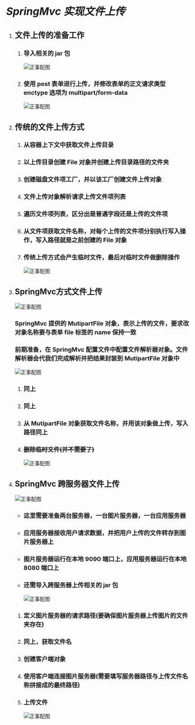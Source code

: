 # ***SpringMvc 实现文件上传***

1. ## 文件上传的准备工作

   1. ### 导入相关的 jar 包

      ![正事配图](https://raw.githubusercontent.com/undermoonoldman/JavaFamilyBucket/master/Resource/IMG/032.jpg)

   2. ### 使用 post 表单进行上传，并修改表单的正文请求类型 enctype 选项为 multipart/form-data

      ![正事配图](https://raw.githubusercontent.com/undermoonoldman/JavaFamilyBucket/master/Resource/IMG/033.jpg)

2. ## 传统的文件上传方式

   1. ### 从容器上下文中获取文件上传目录

   2. ### 以上传目录创建 File 对象并创建上传目录路径的文件夹

   3. ### 创建磁盘文件项工厂，并以该工厂创建文件上传对象

   4. ### 文件上传对象解析请求上传文件项列表

   5. ### 遍历文件项列表，区分出是普通字段还是上传的文件项

   6. ### 从文件项获取文件名称，对每个上传的文件项分别执行写入操作，写入路径就是之前创建的 File 对象

   7. ### 传统上传方式会产生临时文件，最后对临时文件做删除操作

      ![正事配图](https://raw.githubusercontent.com/undermoonoldman/JavaFamilyBucket/master/Resource/IMG/034.jpg)

3. ## SpringMvc方式文件上传

   ![正事配图](https://raw.githubusercontent.com/undermoonoldman/JavaFamilyBucket/master/Resource/IMG/039.bmp)

   ### SpringMvc 提供的 MutipartFile 对象，表示上传的文件，要求改对象名称要与表单 file 标签的 name 保持一致

   ### **前期准备，在 SpringMvc 配置文件中配置文件解析器对象。文件解析器会代我们完成解析并把结果封装到 MutipartFile 对象中**

   ![正事配图](https://raw.githubusercontent.com/undermoonoldman/JavaFamilyBucket/master/Resource/IMG/035.jpg)

   1. ### 同上

   2. ### 同上

   3. ### 从 MutipartFile 对象获取文件名称，并用该对象做上传，写入路径同上

   4. ### ~~删除临时文件(并不需要了)~~

      ![正事配图](https://raw.githubusercontent.com/undermoonoldman/JavaFamilyBucket/master/Resource/IMG/036.jpg)

4. ## SpringMvc 跨服务器文件上传

   ![正事配图](https://raw.githubusercontent.com/undermoonoldman/JavaFamilyBucket/master/Resource/IMG/040.bmp)

   + ### 这里需要准备两台服务器，一台图片服务器，一台应用服务器

   + ### 应用服务器接收用户请求数据，并把用户上传的文件转存到图片服务器上

   + ### 图片服务器运行在本地 9090 端口上，应用服务器运行在本地 8080 端口上

   + ### 还需导入跨服务器上传相关的 jar 包

     ![正事配图](https://raw.githubusercontent.com/undermoonoldman/JavaFamilyBucket/master/Resource/IMG/037.jpg)

   1. ### 定义图片服务器的请求路径(要确保图片服务器上传图片的文件夹存在)

   2. ### 同上，获取文件名

   3. ### 创建客户端对象

   4. ### 使用客户端连接图片服务器(需要填写服务器路径与上传文件名称拼接成的最终路径)

   5. ### 上传文件

      ![正事配图](https://raw.githubusercontent.com/undermoonoldman/JavaFamilyBucket/master/Resource/IMG/038.jpg)